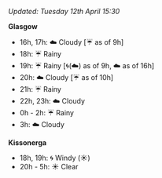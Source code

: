 *Updated: Tuesday 12th April 15:30*

**Glasgow**

* 16h, 17h: :cloud: Cloudy [:umbrella: as of 9h]
* 18h: :umbrella: Rainy
* 19h: :umbrella: Rainy [:cyclone:(:cloud:) as of 9h, :cloud: as of 16h]
* 20h: :cloud: Cloudy [:umbrella: as of 10h]
* 21h: :umbrella: Rainy
* 22h, 23h: :cloud: Cloudy
* 0h - 2h: :umbrella: Rainy
* 3h: :cloud: Cloudy

**Kissonerga**

* 18h, 19h: :cyclone: Windy (:sunny:)
* 20h - 5h: :sunny: Clear
